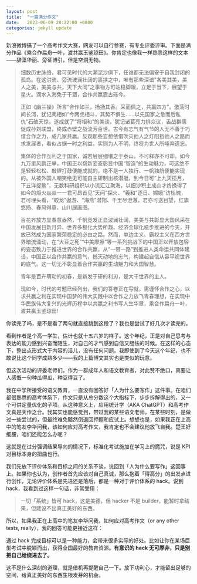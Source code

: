 ```yaml
---
layout: post
title:  "一篇满分作文"
date:   2023-06-09 20:22:00 +0800
categories: jekyll update
---
```


新浪微博搞了一个高考作文大赛，网友可以自行参赛，有专业评委评审。下面是满分作品《乘合作扁舟一叶，渡共赢玉鉴琼田》。你肯定也像我一样熟悉这样的文本——辞藻华丽、旁征博引，但是空洞无物。

> 细数历史脉络，君可见时代的大潮泥沙俱下，任谁都无法偏安于自我封闭的孤岛。在这洪流、旁流波澜壮阔的裹挟之中，唯有那些深谙"各美其美，美人之美，美美与共，天下大同”之事物方可站稳脚跟，立足于当下，展望于星火。滴水入海免于干涸，合作共赢震古砾今。
> 
> 正如《幽兰操》所言“合作如兰，扬扬其香。采而佩之，共赢四方”。激荡时间长河，犹记蔺相如“今两虎相斗，其势不俱生......以先国家之急而后私仇”石破天惊，遂成就了“将相和”的美谈，犹记诸葛亮力排众议，舌战群儒促成孙刘联盟，终成赤壁之战流芳百世。古今有志气有气节的人无不善于巧借合作之力，成几家共赢。反观那些妄想依借吹灭他人之灯阻挡他人之路而求发展者，看似占据一时之利益，实则为人不明，终将为世人所唾弃遗忘。
> 
> 集体的合作互利之于国家，诚若层层细壤之于泰山，不可释亦不可却。如今九万里风鹏正举，中国正以崭新姿态彰显中国“智造”的生动魅力，可这绝不是轻轻松松、敲锣打鼓便能成就的，绝不是一人独行、一帆独航便能实现的。从被外国人嘲笑绝无可能自主研制出核潜艇，到今日可“上九天揽月，下五洋捉鳖”，无数科研组织以小流汇江聚海，以细沙积土成山才终换得了如今的炬火焱焱一一君可昂首见“天问”探火、“羲和”逐日、嫦娥”访桂魄，君可埋头看，“蛟龙”遨游、“海燕”潜翔、千里尽澄澈，君亦可送目望，红旗悠扬、春风得意、山川展画图。
> 
> 百花齐放方显春意盎然，千帆竞发正显波澜壮阔，美美与共彰显大国风采在中国发展日新月异、世界多极化大势所趋、经济全球化稳步推进的今天，开放已然成为国家繁荣稳定的必由之路。然而，单边主义、霸权主义在西方世界暗流涌动，在“大豆之死”“中美摩擦”等一系列挑战下的中国正以开放包容的姿态致力于推进世界的合作共赢，从“一带一路”到推进人类命运共同体建设，中国正以合作共赢的意气，撼天动地的志气，构建起自信从容平视世界的底气。这一切无不彰显着合作共赢的生动魅力和大国智慧。
> 
> 青年是百卉萌动的初春，是新发于研的利刃，是大千世界的主人。
> 
> 现如今，时代的考题已经列出，我们的答卷正在写就，需谨怀合作之心，以求共赢之利在实现中国梦的伟大实践中以合作之力放飞青春理想，在实现中华民族伟大复兴的光辉历程中以共赢之利书写人生华章，乘合作扁舟一叶，渡共赢玉鉴琼田!
> 

你读完了吗，是不是看了两句就直接跳到这段了？我也是尝试了好几次才读完的。

看到作者是个高一学生，估计也就十五六岁的样子。这个年纪，正是对自己思考与表达的能力感到兴奋而陌生，对自己的才气感到自信又胆怯的时候。在这样的心态下，整出点形式大于内容的活儿，没有任何问题。我即使到了今天这个年纪，也不敢说比这个同学成熟多少——我的上篇博文其实也是类似的玩意。

但这次活动的评委老师们，作为一群成年人和语文教育者，对此赞不绝口，真要让人感慨一句种瓜得瓜，种豆得豆了。

我在中学所接受的语文教育，一直没有回答好「人为什么要写作」这件事。在咱们都很熟悉的高考体系下，作文只是从总分数这个大指标下，步步拆解得出的，又一个可供定量优化的子项。从这种意义上，应用统计学（AKA ChatGPT）和高考作文真是天作之合。我其实也能感觉到，带过我的某些语文老师，在某些时刻，是做过一些尝试的，但最终难免黯然倒退回押题和应试上。想想也是，如果我正在上高中的笔友李华问我，该如何应对高考作文，我肯定也不会建议他放飞自我。楚王好细腰，咱们还能怎么办呢？

这就是在过分强调结果导向的情况下，标准化考试施加在学习上的魔咒，说是 KPI 对目标本身的扭曲也行。

我们先放下评价体系和目标之间的关系不谈，说回到「人为什么要写作」这回事上。如果你也认为，创作者首先应该对自己真诚，那么抱着「得高分」的出发点进行创作，无论评价体系是先进还是落后，都是一种对于评价体系的 hack。说到 hack，我看到过这样一句话，非常受用：

> 一切「系统」皆可 hack，这是美德，但 hacker 不是 builder，能暂时拿结果，但建设不出真正美好的东西。
> 

所以，如果我正在上高中的笔友李华问我，如何应对高考作文（or any other tests, really），我的回答可能更接近这样：

通过 hack 完成目标可以是一种能力，会带来很多实际的好处。比如让你在某场巨型考试中脱颖而出，获得全国最好的教育资源。**有意识的 hack 无可厚非，只是别把自己给绕进去了。**

这不是什么深刻的道理，就是借机再提醒自己一下。放下功利心，才能留出足够的空间，给真正美好的东西生根发芽的机会。
